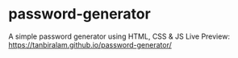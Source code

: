 # password-generator
A simple password generator using HTML, CSS &amp; JS
Live Preview: https://tanbiralam.github.io/password-generator/
